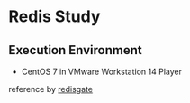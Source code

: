 # Redis Study

## Execution Environment

- CentOS 7 in VMware Workstation 14 Player



reference by [redisgate](http://redisgate.kr/redis/introduction/redis_intro.php)